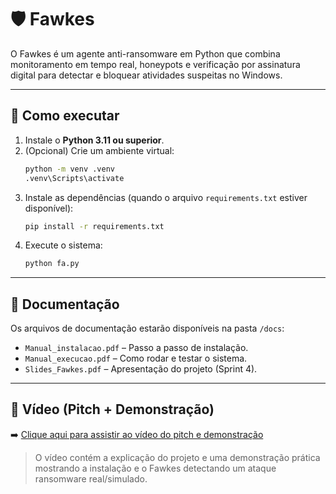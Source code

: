 
  # 🛡️ Fawkes 

  O Fawkes é um agente anti-ransomware em Python que combina monitoramento em tempo real, honeypots e verificação por assinatura digital para detectar e bloquear atividades suspeitas no Windows.  

  ---

  ## 🚀 Como executar

  1. Instale o **Python 3.11 ou superior**.
  2. (Opcional) Crie um ambiente virtual:
     ```bash
     python -m venv .venv
     .venv\Scripts\activate
     ```
  3. Instale as dependências (quando o arquivo `requirements.txt` estiver disponível):
     ```bash
     pip install -r requirements.txt
     ```
  4. Execute o sistema:
     ```bash
     python fa.py
     ```

  ---

  ## 📄 Documentação

  Os arquivos de documentação estarão disponíveis na pasta `/docs`:
  - `Manual_instalacao.pdf` – Passo a passo de instalação.  
  - `Manual_execucao.pdf` – Como rodar e testar o sistema.  
  - `Slides_Fawkes.pdf` – Apresentação do projeto (Sprint 4).  

  ---

  ## 🎥 Vídeo (Pitch + Demonstração)

  ➡️ [Clique aqui para assistir ao vídeo do pitch e demonstração](https://youtu.be/ww5CFjXGVeE)

  > O vídeo contém a explicação do projeto e uma demonstração prática mostrando a instalação e o Fawkes detectando um ataque ransomware real/simulado.  
  
